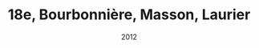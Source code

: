 ---
title: 18e, Bourbonnière, Masson, Laurier
date: '2012'
type: ruelle_verte
district: 'Rosemont'
position: { lng: -73.56873452872878, lat: 45.55583523467371 }
---